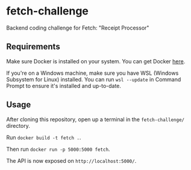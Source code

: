 # fetch-challenge
Backend coding challenge for Fetch: "Receipt Processor"

## Requirements
Make sure Docker is installed on your system. You can get Docker [here](https://docs.docker.com/get-docker/).

If you're on a Windows machine, make sure you have WSL (Windows Subsystem for Linux) installed.
You can run `wsl --update` in Command Prompt to ensure it's installed and up-to-date.

## Usage
After cloning this repository, open up a terminal in the `fetch-challenge/` directory.

Run `docker build -t fetch .`.

Then run `docker run -p 5000:5000 fetch`.

The API is now exposed on `http://localhost:5000/`.
